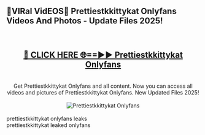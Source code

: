 <h2>🔴VIRal VidEOS🔴 Prettiestkkittykat Onlyfans Videos And Photos - Update Files 2025!</h2>
<br>
<div align="center">
<h2><a href="https://virallinks.top/odZfE0" rel="nofollow">🔴 CLICK HERE 🌐==►► Prettiestkkittykat Onlyfans</a></h2>
<br>
Get Prettiestkkittykat Onlyfans and all content. Now you can access all videos and pictures of Prettiestkkittykat Onlyfans. New Updated Files 2025!
<br>
<br>
<a href="https://virallinks.top/odZfE0" rel="nofollow" data-target="animated-image.originalLink"><img src="https://i.imgur.com/dJHk4Zq.gif)" alt="Prettiestkkittykat Onlyfans" style="max-width: 100%; display: inline-block;" data-target="animated-image.originalImage"></a>
</div>
<br>
prettiestkkittykat onlyfans leaks<br>
prettiestkkittykat leaked onlyfans